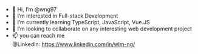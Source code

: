 - 👋 Hi, I’m @wng97
- 👀 I’m interested in Full-stack Development
- 🌱 I’m currently learning TypeScript, JavaScript, Vue.JS
- 💞️ I’m looking to collaborate on any interesting web development project
- 📫 you can reach me  
      @LinkedIn:  https://www.linkedin.com/in/wlm-ng/


<!---
wng97/wng97 is a ✨ special ✨ repository because its `README.md` (this file) appears on your GitHub profile.
You can click the Preview link to take a look at your changes.
--->
